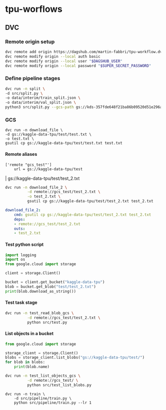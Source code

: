 # tpu-worflows

## DVC

### Remote origin setup
```bash
dvc remote add origin https://dagshub.com/martin-fabbri/tpu-workflow.dvc
dvc remote modify origin --local auth basic
dvc remote modify origin --local user "$DAGSHUB_USER"
dvc remote modify origin --local password "$SUPER_SECRET_PASSWORD"
```

### Define pipeline stages
```bash
dvc run -n split \
-d src/split.py \
-o data/interim/train_split.json \
-o data/interim/val_split.json \
python3 src/split.py --gcs-path gs://kds-357fde648f21ba86b09520d51e296ad06846fd421d364336db3d426d --batch-size 16 
```

### GCS
```
dvc run -n download_file \
-d gs://kaggle-data-tpu/test/test.txt \
-o test.txt \
gsutil cp gs://kaggle-data-tpu/test/test.txt test.txt
```

#### Remote aliases
```
['remote "gcs_test"']
    url = gs://kaggle-data-tpu/test
```
| gs://kaggle-data-tpu/test/test_2.txt

```bash
dvc run -n download_file_2 \
          -d remote://gcs_test/test_2.txt \
          -o test_2.txt \
          gsutil cp gs://kaggle-data-tpu/test/test_2.txt test_2.txt
```
```yaml
download_file_2:
    cmd: gsutil cp gs://kaggle-data-tpu/test/test_2.txt test_2.txt
    deps:
    - remote://gcs_test/test_2.txt
    outs:
    - test_2.txt
```

#### Test python script
```python
import logging
import os
from google.cloud import storage

client = storage.Client()

bucket = client.get_bucket("kaggle-data-tpu")
blob = bucket.get_blob("test/test_2.txt")
print(blob.download_as_string())
```

#### Test task stage
```bash
dvc run -n test_read_blob_gcs \
          -d remote://gcs_test/test_2.txt \
          python src/test.py
```

#### List objects in a bucket

```python
from google.cloud import storage

storage_client = storage.Client()
blobs = storage_client.list_blobs("gs://kaggle-data-tpu/test/")
for blob in blobs:
    print(blob.name)
```

```bash
dvc run -n test_list_objects_gcs \
          -d remote://gcs_test/ \
          python src/test_list_blobs.py
```

```
dvc run -n train \
    -d src/pipeline/train.py \
    python src/pipeline/train.py --lr 1
```


